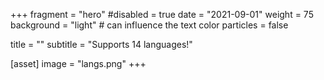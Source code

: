 +++
fragment = "hero"
#disabled = true
date = "2021-09-01"
weight = 75
background = "light" # can influence the text color
particles = false

title = ""
subtitle = "Supports 14 languages!"

[asset]
  image = "langs.png"
+++